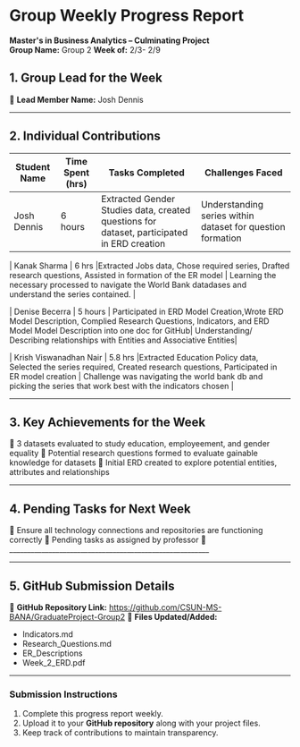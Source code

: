 # Group Weekly Progress Report

**Master's in Business Analytics – Culminating Project**  
**Group Name:** Group 2 
**Week of:** 2/3- 2/9 

## 1. Group Lead for the Week
📌 **Lead Member Name:** Josh Dennis 

---

## 2. Individual Contributions
| **Student Name**  | **Time Spent (hrs)** | **Tasks Completed** | **Challenges Faced** |
|-------------------|-------------------|------------------|-----------------|
| Josh Dennis | 6 hours | Extracted Gender Studies data, created questions for dataset, participated in ERD creation | Understanding series within dataset for question formation |

| Kanak Sharma | 6 hrs |Extracted Jobs data, Chose required series, Drafted research questions, Assisted in formation of the ER model | Learning the necessary processed to navigate the World Bank datadases and understand the series contained. | 

| Denise Becerra | 5 hours | Participated in ERD Model Creation,Wrote ERD Model Description, Complied Research Questions, Indicators, and ERD Model Model Description into one doc for GitHub| Understanding/ Describing relationships with Entities and Associative Entities|

| Krish Viswanadhan Nair | 5.8 hrs |Extracted Education Policy data, Selected the series required, Created research questions, Participated in ER model creation | Challenge was navigating the world bank db and picking the series that work best with the indicators chosen |

---

## 3. Key Achievements for the Week
📌 3 datasets evaluated to study education, employeement, and gender equality
📌 Potential research questions formed to evaluate gainable knowledge for datasets
📌 Initial ERD created to explore potential entities, attributes and relationships 

---

## 4. Pending Tasks for Next Week
📌 Ensure all technology connections and repositories are functioning correctly
📌 Pending tasks as assigned by professor 
📌 ________________________________________________________  

---

## 5. GitHub Submission Details
🔗 **GitHub Repository Link:** https://github.com/CSUN-MS-BANA/GraduateProject-Group2
📁 **Files Updated/Added:**  
- Indicators.md  
- Research_Questions.md  
- ER_Descriptions
- Week_2_ERD.pdf

---

### Submission Instructions
1. Complete this progress report weekly.
2. Upload it to your **GitHub repository** along with your project files.
3. Keep track of contributions to maintain transparency.
